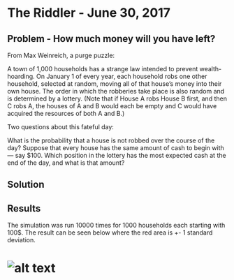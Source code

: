 # The Riddler - June 30, 2017
## Problem - How much money will you have left?
From Max Weinreich, a purge puzzle:

A town of 1,000 households has a strange law intended to prevent wealth-hoarding. On January 1 of every year,
each household robs one other household, selected at random, moving all of that house’s money into their own house.
The order in which the robberies take place is also random and is determined by a lottery.
(Note that if House A robs House B first, and then C robs A, the houses of A and B would each be empty and
C would have acquired the resources of both A and B.)

Two questions about this fateful day:

What is the probability that a house is not robbed over the course of the day?
Suppose that every house has the same amount of cash to begin with — say $100.
Which position in the lottery has the most expected cash at the end of the day, and what is that amount?

## Solution


## Results
The simulation was run 10000 times for 1000 households each starting with 100$. The result can be seen below where the
red area is +- 1 standard deviation.


# ![alt text](https://github.com/rd11490/The-Riddler/blob/master/TownOfThieves/figure_1.png "Simulation Results")